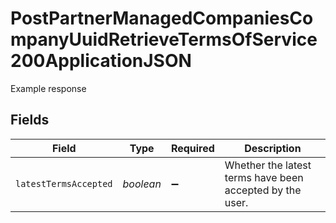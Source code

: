 # PostPartnerManagedCompaniesCompanyUuidRetrieveTermsOfService200ApplicationJSON

Example response


## Fields

| Field                                                    | Type                                                     | Required                                                 | Description                                              |
| -------------------------------------------------------- | -------------------------------------------------------- | -------------------------------------------------------- | -------------------------------------------------------- |
| `latestTermsAccepted`                                    | *boolean*                                                | :heavy_minus_sign:                                       | Whether the latest terms have been accepted by the user. |